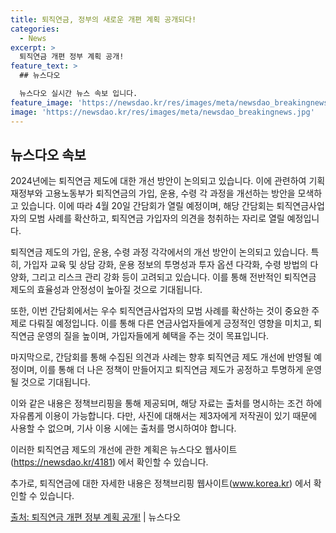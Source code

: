 ```yaml
---
title: 퇴직연금, 정부의 새로운 개편 계획 공개되다!
categories:
  - News
excerpt: >
  퇴직연금 개편 정부 계획 공개!
feature_text: >
  ## 뉴스다오

  뉴스다오 실시간 뉴스 속보 입니다.
feature_image: 'https://newsdao.kr/res/images/meta/newsdao_breakingnews.jpg'
image: 'https://newsdao.kr/res/images/meta/newsdao_breakingnews.jpg'
---
```


## 뉴스다오 속보

2024년에는 퇴직연금 제도에 대한 개선 방안이 논의되고 있습니다. 이에 관련하여 기획재정부와 고용노동부가 퇴직연금의 가입, 운용, 수령 각 과정을 개선하는 방안을 모색하고 있습니다. 이에 따라 4월 20일 간담회가 열릴 예정이며, 해당 간담회는 퇴직연금사업자의 모범 사례를 확산하고, 퇴직연금 가입자의 의견을 청취하는 자리로 열릴 예정입니다.

퇴직연금 제도의 가입, 운용, 수령 과정 각각에서의 개선 방안이 논의되고 있습니다. 특히, 가입자 교육 및 상담 강화, 운용 정보의 투명성과 투자 옵션 다각화, 수령 방법의 다양화, 그리고 리스크 관리 강화 등이 고려되고 있습니다. 이를 통해 전반적인 퇴직연금 제도의 효율성과 안정성이 높아질 것으로 기대됩니다.

또한, 이번 간담회에서는 우수 퇴직연금사업자의 모범 사례를 확산하는 것이 중요한 주제로 다뤄질 예정입니다. 이를 통해 다른 연금사업자들에게 긍정적인 영향을 미치고, 퇴직연금 운영의 질을 높이며, 가입자들에게 혜택을 주는 것이 목표입니다.

마지막으로, 간담회를 통해 수집된 의견과 사례는 향후 퇴직연금 제도 개선에 반영될 예정이며, 이를 통해 더 나은 정책이 만들어지고 퇴직연금 제도가 공정하고 투명하게 운영될 것으로 기대됩니다.

이와 같은 내용은 정책브리핑을 통해 제공되며, 해당 자료는 출처를 명시하는 조건 하에 자유롭게 이용이 가능합니다. 다만, 사진에 대해서는 제3자에게 저작권이 있기 때문에 사용할 수 없으며, 기사 이용 시에는 출처를 명시하여야 합니다.

이러한 퇴직연금 제도의 개선에 관한 계획은 뉴스다오 웹사이트(https://newsdao.kr/4181) 에서 확인할 수 있습니다.

추가로, 퇴직연금에 대한 자세한 내용은 정책브리핑 웹사이트(www.korea.kr) 에서 확인할 수 있습니다.

[출처: 퇴직연금 개편 정부 계획 공개!](https://newsdao.kr/4181) | 뉴스다오
